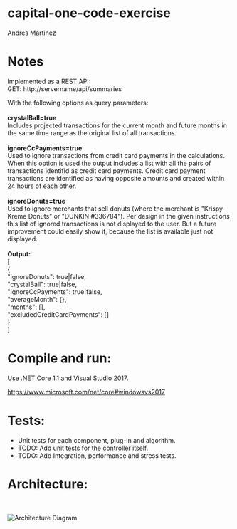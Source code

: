 # capital-one-code-exercise
Andres Martinez

# Notes
Implemented as a REST API:<br/>
GET: http://servername/api/summaries <br/>

With the following options as query parameters:<br/>
<br/>
<b>crystalBall=true</b><br/>
Includes projected transactions for the current month and future months in the same time range as the original list of all transactions.<br/>
<br/>
<b>ignoreCcPayments=true</b><br/>
Used to ignore transactions from credit card payments in the calculations. When this option is used the output includes a list with all the pairs of transactions identifid as credit card payments. Credit card payment transactions are identified as having opposite amounts and created within 24 hours of each other.<br/>
<br/>
<b>ignoreDonuts=true</b><br/>
Used to ignore merchants that sell donuts (where the merchant is "Krispy Kreme Donuts" or "DUNKIN #336784"). Per design in the given instructions this list of ignored transactions is not displayed to the user. But a future improvement could easily show it, because the list is available just not displayed.<br/>
<br/>
<b>Output:</b><br/>
[<br/>
  {<br/>
    "ignoreDonuts": true|false,<br/>
    "crystalBall": true|false,<br/>
    "ignoreCcPayments": true|false,<br/>
    "averageMonth": {},<br/>
    "months": [],<br/>
    "excludedCreditCardPayments": []<br/>
  }<br/>
]<br/>
# Compile and run:
Use .NET Core 1.1 and Visual Studio 2017.

https://www.microsoft.com/net/core#windowsvs2017

# Tests:
+ Unit tests for each component, plug-in and algorithm.
+ TODO: Add unit tests for the controller itself.
+ TODO: Add Integration, performance and stress tests.

# Architecture:
<br/>

![Architecture Diagram](https://github.com/trackrunner/capital-one-code-exercise/blob/master/Diagrams/ArchitectureDiagram.JPG)
